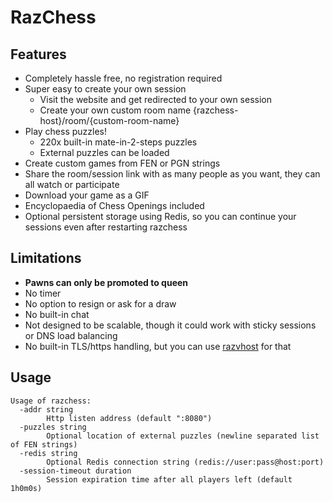 # RazChess

## Features
* Completely hassle free, no registration required
* Super easy to create your own session
  * Visit the website and get redirected to your own session
  * Create your own custom room name {razchess-host}/room/{custom-room-name}
* Play chess puzzles!
  * 220x built-in mate-in-2-steps puzzles
  * External puzzles can be loaded
* Create custom games from FEN or PGN strings
* Share the room/session link with as many people as you want, they can all watch or participate
* Download your game as a GIF
* Encyclopaedia of Chess Openings included
* Optional persistent storage using Redis, so you can continue your sessions even after restarting razchess

## Limitations
* **Pawns can only be promoted to queen**
* No timer
* No option to resign or ask for a draw
* No built-in chat
* Not designed to be scalable, though it could work with sticky sessions or DNS load balancing
* No built-in TLS/https handling, but you can use [razvhost](https://github.com/razzie/razvhost) for that

## Usage
```
Usage of razchess:
  -addr string
        Http listen address (default ":8080")
  -puzzles string
        Optional location of external puzzles (newline separated list of FEN strings)
  -redis string
        Optional Redis connection string (redis://user:pass@host:port)
  -session-timeout duration
        Session expiration time after all players left (default 1h0m0s)
```
